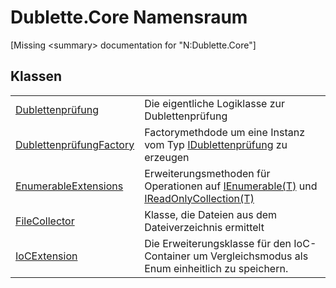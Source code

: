 # Dublette.Core Namensraum


\[Missing &lt;summary&gt; documentation for "N:Dublette.Core"\]



## Klassen
<table>
<tr>
<td><a href="24a05bb2-2b49-ccd1-4078-1b14b13c5e14">Dublettenprüfung</a></td>
<td>Die eigentliche Logiklasse zur Dublettenprüfung</td></tr>
<tr>
<td><a href="1942b44b-2dc6-15e8-c4a1-9df762c4f43b">DublettenprüfungFactory</a></td>
<td>Factorymethdode um eine Instanz vom Typ <a href="680c6881-ffb0-8757-3baa-c8639c75c2a8">IDublettenprüfung</a> zu erzeugen</td></tr>
<tr>
<td><a href="db8ba843-b6a9-c039-c41f-3125832bf9f7">EnumerableExtensions</a></td>
<td>Erweiterungsmethoden für Operationen auf <a href="https://learn.microsoft.com/dotnet/api/system.collections.generic.ienumerable-1" target="_blank" rel="noopener noreferrer">IEnumerable(T)</a> und <a href="https://learn.microsoft.com/dotnet/api/system.collections.generic.ireadonlycollection-1" target="_blank" rel="noopener noreferrer">IReadOnlyCollection(T)</a></td></tr>
<tr>
<td><a href="ae5441ea-ba4e-74f4-ce2c-9478f243e0ce">FileCollector</a></td>
<td>Klasse, die Dateien aus dem Dateiverzeichnis ermittelt</td></tr>
<tr>
<td><a href="621b7991-b6d4-5653-7a82-ab31b52ef9a4">IoCExtension</a></td>
<td>Die Erweiterungsklasse für den IoC-Container um Vergleichsmodus als Enum einheitlich zu speichern.</td></tr>
</table>